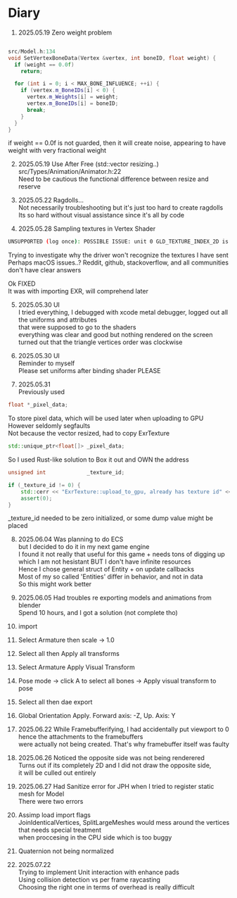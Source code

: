 # Diary

1. 2025.05.19 Zero weight problem  

```c++

src/Model.h:134
void SetVertexBoneData(Vertex &vertex, int boneID, float weight) {
  if (weight == 0.0f)
    return;

  for (int i = 0; i < MAX_BONE_INFLUENCE; ++i) {
    if (vertex.m_BoneIDs[i] < 0) {
      vertex.m_Weights[i] = weight;
      vertex.m_BoneIDs[i] = boneID;
      break;
    }
  }
}
```

if weight == 0.0f is not guarded, then it will create noise, appearing 
to have weight with very fractional weight


2. 2025.05.19 Use After Free (std::vector resizing..)  
src/Types/Animation/Animator.h:22  
Need to be cautious the functional difference between resize and reserve

3. 2025.05.22 Ragdolls...  
Not necessarily troubleshooting but it's just too hard to create ragdolls  
Its so hard without visual assistance since it's all by code  

4. 2025.05.28 Sampling textures in Vertex Shader
```bash
UNSUPPORTED (log once): POSSIBLE ISSUE: unit 0 GLD_TEXTURE_INDEX_2D is unloadable and bound to sampler type (Float) - using zero texture because texture unloadable
```

Trying to investigate why the driver won't recognize the textures I have sent  
Perhaps macOS issues..? Reddit, github, stackoverflow, and all communities don't have clear answers  

Ok FIXED  
It was with importing EXR, will comprehend later  

5. 2025.05.30 UI  
I tried everything, I debugged with xcode metal debugger, logged out all the uniforms and attributes  
that were supposed to go to the shaders  
everything was clear and good but nothing rendered on the screen  
turned out that the triangle vertices order was clockwise  

6. 2025.05.30 UI  
Reminder to myself  
Please set uniforms after binding shader PLEASE  

7. 2025.05.31  
Previously used  
```c++
float *_pixel_data;
```
To store pixel data, which will be used later when uploading to GPU  
However seldomly segfaults  
Not because the vector resized, had to copy ExrTexture
```c++
std::unique_ptr<float[]> _pixel_data;
```
So I used Rust-like solution to Box it out and OWN the address  

```c++
unsigned int             _texture_id;

if (_texture_id != 0) {
    std::cerr << "ExrTexture::upload_to_gpu, already has texture id" << std::endl;
    assert(0);
}
```
_texture_id needed to be zero initialized, or some dump value might be placed   

8. 2025.06.04
Was planning to do ECS  
but I decided to do it in my next game engine  
I found it not really that useful for this game + needs tons of digging up  
which I am not hesistant BUT I don't have infinite resources  
Hence I chose general struct of Entity + on update callbacks  
Most of my so called 'Entities' differ in behavior, and not in data  
So this might work better  

9. 2025.06.05
Had troubles re exporting models and animations from blender  
Spend 10 hours, and I got a solution (not complete tho)  
1. import  
2. Select Armature then scale -> 1.0  
3. Select all then Apply all transforms  
4. Select Armature Apply Visual Transform  
5. Pose mode -> click A to select all bones -> Apply visual transform to pose  
6. Select all then dae export  
7. Global Orientation Apply. Forward axis: -Z, Up. Axis: Y  

10. 2025.06.22
While Framebufferifying, I had accidentally put viewport to 0 hence the attachments to the framebuffers  
were actually not being created. That's why framebuffer itself was faulty  

11. 2025.06.26
Noticed the opposite side was not being renderered  
Turns out if its completely 2D and I did not draw the opposite side,  
it will be culled out entirely  

12. 2025.06.27
Had Sanitize error for JPH when I tried to register static mesh for Model  
There were two errors  
1. Assimp load import flags  
    JoinIdenticalVertices, SplitLargeMeshes would mess around the vertices that needs special treatment  
    when proccesing in the CPU side which is too buggy  
2. Quaternion not being normalized  

13. 2025.07.22  
Trying to implement Unit interaction with enhance pads  
Using collision detection vs per frame raycasting  
Choosing the right one in terms of overhead is really difficult  
